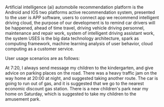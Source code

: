 

Artificial intelligence (ai) automobile recommendation platform is the Android and IOS two platforms active recommendation system, presented to the user is APP software, users to connect app we recommend intelligent driving cloud, the purpose of our development is to remind car drivers will be happened, ahead of time travel, driving vehicle driving personnel, maintenance and repair work, system of intelligent driving assistant work, the system USES is the big data technology architecture, spark as computing framework, machine learning analysis of user behavior, cloud computing as a customer service.

User usage scenarios are as follows:

At 7:20, I always send message my children to the kindergarten, and give advice on parking places on the road.
There was a heavy traffic jam on the way home at 20:00 at night, and suggested taking another route.
The car is going to run out of gas, and it is suggested that we go to the nearest economic discount gas station.
There is a new children's park near my home on Saturday, which is suggested to take my children to the amusement park.
